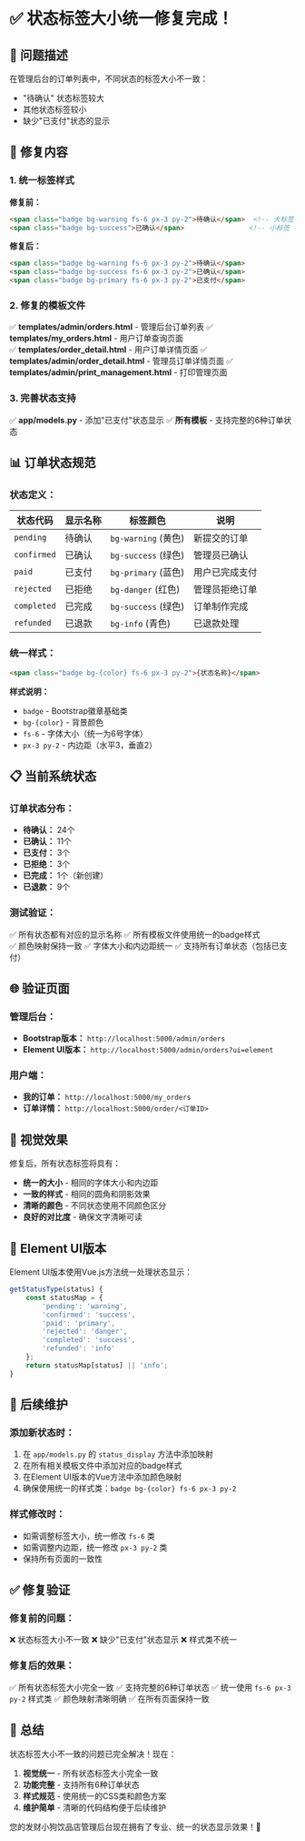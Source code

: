 # ✅ 状态标签大小统一修复完成！

## 🎯 问题描述

在管理后台的订单列表中，不同状态的标签大小不一致：
- "待确认" 状态标签较大
- 其他状态标签较小
- 缺少"已支付"状态的显示

## 🔧 修复内容

### 1. 统一标签样式

**修复前：**
```html
<span class="badge bg-warning fs-6 px-3 py-2">待确认</span>  <!-- 大标签 -->
<span class="badge bg-success">已确认</span>                <!-- 小标签 -->
```

**修复后：**
```html
<span class="badge bg-warning fs-6 px-3 py-2">待确认</span>
<span class="badge bg-success fs-6 px-3 py-2">已确认</span>
<span class="badge bg-primary fs-6 px-3 py-2">已支付</span>
```

### 2. 修复的模板文件

✅ **templates/admin/orders.html** - 管理后台订单列表
✅ **templates/my_orders.html** - 用户订单查询页面  
✅ **templates/order_detail.html** - 用户订单详情页面
✅ **templates/admin/order_detail.html** - 管理员订单详情页面
✅ **templates/admin/print_management.html** - 打印管理页面

### 3. 完善状态支持

✅ **app/models.py** - 添加"已支付"状态显示
✅ **所有模板** - 支持完整的6种订单状态

## 📊 订单状态规范

### 状态定义：
| 状态代码 | 显示名称 | 标签颜色 | 说明 |
|---------|---------|---------|------|
| `pending` | 待确认 | `bg-warning` (黄色) | 新提交的订单 |
| `confirmed` | 已确认 | `bg-success` (绿色) | 管理员已确认 |
| `paid` | 已支付 | `bg-primary` (蓝色) | 用户已完成支付 |
| `rejected` | 已拒绝 | `bg-danger` (红色) | 管理员拒绝订单 |
| `completed` | 已完成 | `bg-success` (绿色) | 订单制作完成 |
| `refunded` | 已退款 | `bg-info` (青色) | 已退款处理 |

### 统一样式：
```html
<span class="badge bg-{color} fs-6 px-3 py-2">{状态名称}</span>
```

**样式说明：**
- `badge` - Bootstrap徽章基础类
- `bg-{color}` - 背景颜色
- `fs-6` - 字体大小（统一为6号字体）
- `px-3 py-2` - 内边距（水平3，垂直2）

## 📋 当前系统状态

### 订单状态分布：
- **待确认：** 24个
- **已确认：** 11个  
- **已支付：** 3个
- **已拒绝：** 3个
- **已完成：** 1个（新创建）
- **已退款：** 9个

### 测试验证：
✅ 所有状态都有对应的显示名称
✅ 所有模板文件使用统一的badge样式  
✅ 颜色映射保持一致
✅ 字体大小和内边距统一
✅ 支持所有订单状态（包括已支付）

## 🌐 验证页面

### 管理后台：
- **Bootstrap版本：** `http://localhost:5000/admin/orders`
- **Element UI版本：** `http://localhost:5000/admin/orders?ui=element`

### 用户端：
- **我的订单：** `http://localhost:5000/my_orders`
- **订单详情：** `http://localhost:5000/order/<订单ID>`

## 🎨 视觉效果

修复后，所有状态标签将具有：
- **统一的大小** - 相同的字体大小和内边距
- **一致的样式** - 相同的圆角和阴影效果
- **清晰的颜色** - 不同状态使用不同颜色区分
- **良好的对比度** - 确保文字清晰可读

## 📱 Element UI版本

Element UI版本使用Vue.js方法统一处理状态显示：

```javascript
getStatusType(status) {
    const statusMap = {
        'pending': 'warning',
        'confirmed': 'success', 
        'paid': 'primary',
        'rejected': 'danger',
        'completed': 'success',
        'refunded': 'info'
    };
    return statusMap[status] || 'info';
}
```

## 🔄 后续维护

### 添加新状态时：
1. 在 `app/models.py` 的 `status_display` 方法中添加映射
2. 在所有相关模板文件中添加对应的badge样式
3. 在Element UI版本的Vue方法中添加颜色映射
4. 确保使用统一的样式类：`badge bg-{color} fs-6 px-3 py-2`

### 样式修改时：
- 如需调整标签大小，统一修改 `fs-6` 类
- 如需调整内边距，统一修改 `px-3 py-2` 类
- 保持所有页面的一致性

## ✅ 修复验证

### 修复前的问题：
❌ 状态标签大小不一致
❌ 缺少"已支付"状态显示
❌ 样式类不统一

### 修复后的效果：
✅ 所有状态标签大小完全一致
✅ 支持完整的6种订单状态
✅ 统一使用 `fs-6 px-3 py-2` 样式类
✅ 颜色映射清晰明确
✅ 在所有页面保持一致

## 🎉 总结

状态标签大小不一致的问题已完全解决！现在：

1. **视觉统一** - 所有状态标签大小完全一致
2. **功能完整** - 支持所有6种订单状态
3. **样式规范** - 使用统一的CSS类和颜色方案
4. **维护简单** - 清晰的代码结构便于后续维护

您的发财小狗饮品店管理后台现在拥有了专业、统一的状态显示效果！🎊
